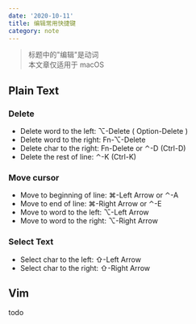 ```yaml
---
date: '2020-10-11'
title: 编辑常用快捷键
category: note
---
```


> 标题中的"编辑"是动词  
> 本文章仅适用于 macOS

## Plain Text

### Delete
* Delete word to the left: ⌥-Delete ( Option-Delete )
* Delete word to the right: Fn-⌥-Delete
* Delete char to the right: Fn-Delete or ⌃-D (Ctrl-D)
* Delete the rest of line: ⌃-K (Ctrl-K)

### Move cursor
* Move to beginning of line: ⌘-Left Arrow or ⌃-A
* Move to end of line: ⌘-Right Arrow or ⌃-E
* Move to word to the left: ⌥-Left Arrow
* Move to word to the right: ⌥-Right Arrow

### Select Text
* Select char to the left: ⇧-Left Arrow
* Select char to the right: ⇧-Right Arrow

## Vim

todo